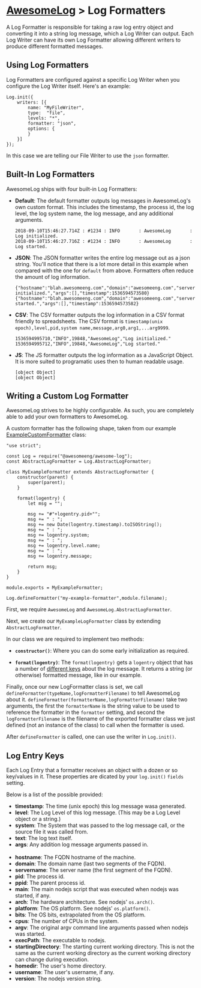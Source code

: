 # [AwesomeLog](../README.md) > Log Formatters

A Log Formatter is responsible for taking a raw log entry object and converting it into a string log message, which a Log Writer can output.  Each Log Writer can have its own Log Formatter allowing different writers to produce different formatted messages.

## Using Log Formatters

Log Formatters are configured against a specific Log Writer when you configure the Log Writer itself.  Here's an example:

```
Log.init({
	writers: [{
		name: "MyFileWriter",
		type:  "file",
		levels: "*",
		formatter: "json",
		options: {
		}
	}]
});
```

In this case we are telling our File Writer to use the `json` formatter.

## Built-In Log Formatters

AwesomeLog ships with four built-in Log Formatters:

 - **Default**: The default formatter outputs log messages in AwesomeLog's own custom format.  This includes the timestamp, the process id, the log level, the log system name, the log message, and any additional arguments.

	```
	2018-09-10T15:46:27.714Z : #1234 : INFO       : AwesomeLog       : Log initialized.
	2018-09-10T15:46:27.716Z : #1234 : INFO       : AwesomeLog       : Log started.
	```

 - **JSON**: The JSON formatter writes the entire log message out as a json string. You'll notice that there is a lot more detail in this example when compared with the one for `default` from above. Formatters often reduce the amount of log information.

	```
	{"hostname":"blah.awesomeeng.com","domain":"awesomeeng.com","servername":"blah","pid":1234,"ppid":5678,"main":"/code/project","arch":"x64","platform":"linux","bits":64,"cpus":8,"argv":"","execPath":"node","startingDirectory":"/code/project","homedir":"/home/blah","username":"blah","version":"v10.9.0","level":"INFO","system":"AwesomeLog","message":"Log initialized.","args":[],"timestamp":1536594573580}
	{"hostname":"blah.awesomeeng.com","domain":"awesomeeng.com","servername":"blah","pid":1234,"ppid":5678,"main":"/code/project","arch":"x64","platform":"linux","bits":64,"cpus":8,"argv":"","execPath":"node","startingDirectory":"/code/project","homedir":"/home/blah","username":"blah","version":"v10.9.0","level":"INFO","system":"AwesomeLog","message":"Log started.","args":[],"timestamp":1536594573582}
	```

 - **CSV**: The CSV formatter outputs the log information in a CSV format friendly to spreadsheets. The CSV format is `timestamp(unix epoch),level,pid,system name,message,arg0,arg1,...arg9999`.

 	```
	1536594995710,"INFO",19848,"AwesomeLog","Log initialized."
	1536594995712,"INFO",19848,"AwesomeLog","Log started."
	```

 - **JS**: The JS formatter outputs the log information as a JavaScript Object. It is more suited to programatic uses then to human readable usage.

	```
	[object Object]
	[object Object]
	```

## Writing a Custom Log Formatter

AwesomeLog strives to be highly configurable. As such, you are completely able to add your own formatters to AwesomeLog.

A custom formatter has the following shape, taken from our example [ExampleCustomFormatter](./examples/ExampleCustomFormatter) class:

```
"use strict";

const Log = require("@awesomeeng/awesome-log");
const AbstractLogFormatter = Log.AbstractLogFormatter;

class MyExampleFormatter extends AbstractLogFormatter {
	constructor(parent) {
		super(parent);
	}

	format(logentry) {
		let msg = "";

		msg += "#"+logentry.pid+"";
		msg += " : ";
		msg += new Date(logentry.timestamp).toISOString();
		msg += " : ";
		msg += logentry.system;
		msg += " : ";
		msg += logentry.level.name;
		msg += " : ";
		msg += logentry.message;

		return msg;
	}
}

module.exports = MyExampleFormatter;

Log.defineFormatter("my-example-formatter",module.filename);
```

First, we require `AwesomeLog` and `AwesomeLog.AbstractLogFormatter`.

Next, we create our `MyExampleLogFormatter` class by extending `AbstractLogFormatter`.

In our class we are required to implement two methods:

 - **`constructor()`**: Where you can do some early initialization as required.

 - **`format(logentry)`**: The `format(logentry)` gets a `logentry` object that has a number of [different keys](#log-entry-keys) about the log message.  It returns a string (or otherwise) formatted message, like in our example.

Finally, once our new LogFormatter class is set, we call `defineFormatter(typeName,logFormatterFilename)` to tell AwesomeLog about it.  `defineFormatter(formatterName,logFormatterFilename)` take two arguments, the first the `formatterName` is the string value to be used to reference the formatter in the `formatter` setting, and second the `logFormatterFilename` is the filename of the exported formatter class we just defined (not an instance of the class) to call when the formatter is used.

After `defineFormatter` is called, one can use the writer in `Log.init()`.

## Log Entry Keys

Each Log Entry that a formatter receives an object with a dozen or so key/values in it. These properties are dicated by your `log.init()` `fields` setting.

Below is a list of the possible provided:

 - **timestamp**: The time (unix epoch) this log message wasa generated.
 - **level**: The Log Level of this log message. (This may be a Log Level object or a string.)
 - **system**: The System that was passed to the log message call, or the source file it was called from.
 - **text**: The log text itself.
 - **args**: Any addition log message arguments passed in.<br/><br/>
 - **hostname**: The FQDN hostname of the machine.
 - **domain**: The domain name (last two segments of the FQDN).
 - **servername**: The server name (the first segment of the FQDN).
 - **pid**: The process id.
 - **ppid**: The parent process id.
 - **main**: The main nodejs script that was executed when nodejs was started, if any.
 - **arch**: The hardware architecture. See nodejs' `os.arch()`.
 - **platform**: The OS platform. See nodejs' `os.platform()`.
 - **bits**: The OS bits, extrapolated from the OS platform.
 - **cpus**: The number of CPUs in the system.
 - **argv**: The original argv command line arguments passed when nodejs was started.
 - **execPath**: The executable to nodejs.
 - **startingDirectory**: The starting current working directory. This is not the same as the current working directory as the current working directory can change during execution.
 - **homedir**: The user's home directory.
 - **username**: The user's username, if any.
 - **version**: The nodejs version string.
